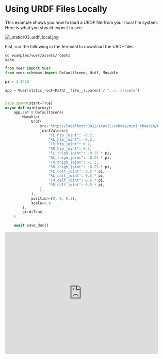 # Using URDF Files Locally

This example shows you how to load a URDF file from your local file system. Here is what you should expect to see:

![_static/03_urdf_local.jpg](_static/03_urdf_local.jpg)


Fist, run the following in the terminal to download the URDF files:
```shell
cd examples/vuer/assets/robots
make
```

```python
from vuer import Vuer
from vuer.schemas import DefaultScene, Urdf, Movable

pi = 3.1415

app = Vuer(static_root=Path(__file__).parent / "../../assets")


@app.spawn(start=True)
async def main(proxy):
    app.set @ DefaultScene(
        Movable(
            Urdf(
                src="http://localhost:8012/static/robots/mini_cheetah/mini_cheetah.urdf",
                jointValues={
                    "FL_hip_joint": -0.2,
                    "RL_hip_joint": -0.2,
                    "FR_hip_joint": 0.2,
                    "RR_hip_joint": 0.2,
                    "FL_thigh_joint": -0.25 * pi,
                    "RL_thigh_joint": -0.25 * pi,
                    "FR_thigh_joint": -1.3,
                    "RR_thigh_joint": -0.25 * pi,
                    "FL_calf_joint": 0.5 * pi,
                    "RL_calf_joint": 0.5 * pi,
                    "FR_calf_joint": 0.6 * pi,
                    "RR_calf_joint": 0.5 * pi,
                },
            ),
            position=[0, 0, 0.3],
            scale=0.4
        ),
        grid=True,
    )

    await save_doc()
```


<iframe src="http://vuer.ai/?background=131416,fff&scene=3gAIqGNoaWxkcmVukd4ABahjaGlsZHJlbpHeAAWoY2hpbGRyZW6Qo3RhZ6RVcmRmo2tleaExo3NyY9lCaHR0cDovL2xvY2FsaG9zdDo4MDEyL3N0YXRpYy9yb2JvdHMvbWluaV9jaGVldGFoL21pbmlfY2hlZXRhaC51cmRmq2pvaW50VmFsdWVz3gAMrEZMX2hpcF9qb2ludMu%2FyZmZoAAAAKxSTF9oaXBfam9pbnTLv8mZmaAAAACsRlJfaGlwX2pvaW50yz%2FJmZmgAAAArFJSX2hpcF9qb2ludMs%2FyZmZoAAAAK5GTF90aGlnaF9qb2ludMu%2F6SHKwAAAAK5STF90aGlnaF9qb2ludMu%2F6SHKwAAAAK5GUl90aGlnaF9qb2ludMu%2F9MzMwAAAAK5SUl90aGlnaF9qb2ludMu%2F6SHKwAAAAK1GTF9jYWxmX2pvaW50yz%2F5IcrAAAAArVJMX2NhbGZfam9pbnTLP%2FkhysAAAACtRlJfY2FsZl9qb2ludMs%2F%2FiiM4AAAAK1SUl9jYWxmX2pvaW50yz%2F5IcrAAAAAo3RhZ6dNb3ZhYmxlo2tleaEyqHBvc2l0aW9ukwAAyz%2FTMzNAAAAApXNjYWxlyz%2FZmZmgAAAAo3RhZ6VTY2VuZaNrZXmhM6J1cJMAAAGkZ3JpZMOrcmF3Q2hpbGRyZW6S3gAEqGNoaWxkcmVukKN0YWesQW1iaWVudExpZ2h0o2tlebVkZWZhdWx0X2FtYmllbnRfbGlnaHSpaW50ZW5zaXR5Ad4ABahjaGlsZHJlbpCjdGFnsERpcmVjdGlvbmFsTGlnaHSja2V5uWRlZmF1bHRfZGlyZWN0aW9uYWxfbGlnaHSpaW50ZW5zaXR5AaZoZWxwZXLDrGh0bWxDaGlsZHJlbpCyYmFja2dyb3VuZENoaWxkcmVukA%3D%3D" width="100%" height="400px" frameborder="0"></iframe>
